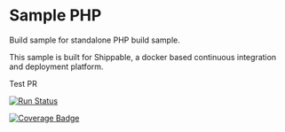Sample PHP
===============

Build sample for standalone PHP build sample.

This sample is built for Shippable, a docker based continuous integration and deployment platform.

Test PR

[![Run Status](https://rcapi.shippable.com/projects/5809c80bb931080e001b2728/badge?branch=master)](https://rcapp.shippable.com/github/Varsha-Arun/sample_php)

[![Coverage Badge](https://rcapi.shippable.com/projects/5809c80bb931080e001b2728/coverageBadge?branch=master)](https://rcapp.shippable.com/github/Varsha-Arun/sample_php)
